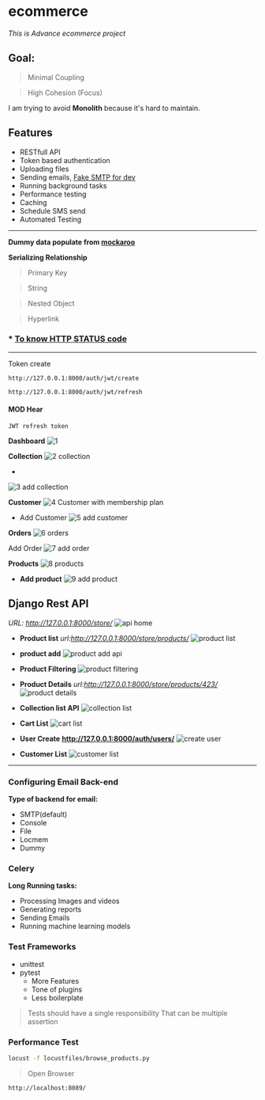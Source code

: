 # ecommerce
 
_This is Advance ecommerce project_

## Goal:

> Minimal Coupling
 
> High Cohesion (Focus)
 
I am trying to avoid **Monolith** because it's hard to maintain. 

## Features

* RESTfull API
* Token based authentication
* Uploading files
* Sending emails, [Fake SMTP for dev](https://github.com/rnwood/smtp4dev)
* Running background tasks
* Performance testing
* Caching
* Schedule SMS send
* Automated Testing
____

**Dummy data populate from [mockaroo](https://www.mockaroo.com/)**

**Serializing Relationship**
 > Primary Key
 
 > String
 
 > Nested Object
 
 > Hyperlink

### * [To know HTTP STATUS code](https://httpstatuses.io/)


___________
Token create

```bashscript
http://127.0.0.1:8000/auth/jwt/create
```
```bashscript
http://127.0.0.1:8000/auth/jwt/refresh
```
#### MOD Hear
```bashscript
JWT refresh token
```


**Dashboard**
![1](https://github.com/mushfiqur-rahman/ecommerce/assets/26889268/aa73184b-a196-4ddc-9638-5cfb169720d4)


**Collection**
![2  collection](https://github.com/mushfiqur-rahman/ecommerce/assets/26889268/3e2f5528-e2bf-4ce6-874f-c17961f7386a)

-
![3  add collection](https://github.com/mushfiqur-rahman/ecommerce/assets/26889268/1ea5c02f-e2b8-4c81-9414-c40db16de4b9)

**Customer**
![4  Customer with membership plan](https://github.com/mushfiqur-rahman/ecommerce/assets/26889268/3ffe5380-f758-4706-b0f1-9c88c60a458b)

- Add Customer
![5  add customer](https://github.com/mushfiqur-rahman/ecommerce/assets/26889268/0d3416c7-81f4-4dee-a0f4-440f29a68e63)

**Orders**
![6  orders](https://github.com/mushfiqur-rahman/ecommerce/assets/26889268/b86c158f-3a3a-44e6-9398-3b7b88b88175)


Add Order
![7  add order](https://github.com/mushfiqur-rahman/ecommerce/assets/26889268/569a3054-01e7-44f6-8ba5-af5ccfe40734)

**Products**
![8  products](https://github.com/mushfiqur-rahman/ecommerce/assets/26889268/a92c4807-3b1f-4d3e-a3c8-01d6bcc15929)

- **Add product**
![9  add product](https://github.com/mushfiqur-rahman/ecommerce/assets/26889268/c30a4b45-aa3b-4498-9875-f1eb1ed5eb5e)

## Django Rest API 

*URL: http://127.0.0.1:8000/store/*
![api home](https://github.com/mushfiqur-rahman/ecommerce/assets/26889268/80faf5e4-19ec-44f8-a80b-a60c3f772dd8)

- **Product list**
*url:http://127.0.0.1:8000/store/products/*
![product list](https://github.com/mushfiqur-rahman/ecommerce/assets/26889268/2f21db0b-c5e6-4837-adb3-9d53be524fcb)


- **product add**
![product add api](https://github.com/mushfiqur-rahman/ecommerce/assets/26889268/c133e3d4-f7cd-4c23-9f48-8ddaebf81b26)


- **Product Filtering**
![product filtering](https://github.com/mushfiqur-rahman/ecommerce/assets/26889268/bd5fc40f-7454-4cbf-9a5c-4e5e67b6b162)

- **Product Details**
*url:http://127.0.0.1:8000/store/products/423/*
![product details](https://github.com/mushfiqur-rahman/ecommerce/assets/26889268/07913b1c-ff10-4c78-9451-ce2040974028)


- **Collection list API**
![collection list](https://github.com/mushfiqur-rahman/ecommerce/assets/26889268/5cc63268-bc0a-4ded-a3d4-4fe27d3383d0)


- **Cart List**
![cart list](https://github.com/mushfiqur-rahman/ecommerce/assets/26889268/97536a15-0983-48af-9294-9cd9a1e80582)


- **User Create**
**http://127.0.0.1:8000/auth/users/**
![create user](https://github.com/mushfiqur-rahman/ecommerce/assets/26889268/4c866355-c075-472f-a5e2-719a1254a99d)


- **Customer List**
![customer list](https://github.com/mushfiqur-rahman/ecommerce/assets/26889268/75bf4023-4e7a-40f6-a161-3956f0bcb11a)

___
### Configuring Email Back-end

<b>Type of backend for email:</b>
* SMTP(default)
* Console
* File
* Locmem
* Dummy

### Celery
<b>Long Running tasks:</b>

* Processing Images and videos
* Generating reports
* Sending Emails
* Running machine learning models

### Test Frameworks

* unittest
* pytest
  * More Features
  * Tone of plugins
  * Less boilerplate
> Tests should have a single responsibility
> That can be multiple assertion

### Performance Test

```bash
locust -f locustfiles/browse_products.py
```
> Open Browser
```bash
http://localhost:8089/
```
